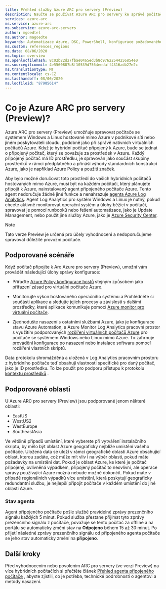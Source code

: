 ```yaml
---
title: Přehled služby Azure ARC pro servery (Preview)
description: Naučte se používat Azure ARC pro servery ke správě počítačů, které jsou hostované mimo Azure, jako by se jedná o prostředek Azure.
services: azure-arc
ms.service: azure-arc
ms.subservice: azure-arc-servers
author: mgoedtel
ms.author: magoedte
keywords: Automatizace Azure, DSC, PowerShell, konfigurace požadovaného stavu, Správa aktualizací, sledování změn, inventarizace, Runbooky, Python, grafický, hybridní
ms.custom: references_regions
ms.date: 08/06/2020
ms.topic: overview
ms.openlocfilehash: 8c02b22d27fbae0465ed3b8c97622544256854e0
ms.sourcegitcommit: 4e5560887b8f10539d7564eedaff4316adb27e2c
ms.translationtype: MT
ms.contentlocale: cs-CZ
ms.lasthandoff: 08/06/2020
ms.locfileid: "87905614"
---
```

# <a name="what-is-azure-arc-for-servers-preview"></a>Co je Azure ARC pro servery (Preview)?

Azure ARC pro servery (Preview) umožňuje spravovat počítače se systémem Windows a Linux hostované mimo Azure v podnikové síti nebo jiném poskytovateli cloudu, podobně jako při správě nativních virtuálních počítačů Azure. Když je hybridní počítač připojený k Azure, bude se jednat o připojený počítač, který se považuje za prostředek v Azure. Každý připojený počítač má ID prostředku, je spravován jako součást skupiny prostředků v rámci předplatného a přináší výhody standardních konstrukcí Azure, jako je například Azure Policy a použití značek.

Aby bylo možné doručovat toto prostředí do vašich hybridních počítačů hostovaných mimo Azure, musí být na každém počítači, který plánujete připojit k Azure, nainstalovaný agent připojeného počítače Azure. Tento agent nedoručuje žádné jiné funkce a nenahrazuje [agenta Azure Log Analytics](../../azure-monitor/platform/log-analytics-agent.md). Agent Log Analytics pro systém Windows a Linux je nutný, pokud chcete aktivně monitorovat operační systém a úlohy běžící v počítači, spravovat je pomocí runbooků nebo řešení automatizace, jako je Update Management, nebo použít jiné služby Azure, jako je [Azure Security Center](../../security-center/security-center-intro.md).

>[!NOTE]
>Tato verze Preview je určená pro účely vyhodnocení a nedoporučujeme spravovat důležité provozní počítače.
>

## <a name="supported-scenarios"></a>Podporované scénáře

Když počítač připojíte k Arc Azure pro servery (Preview), umožní vám provádět následující úlohy správy konfigurace:

- Přiřaďte [Azure Policy konfigurace hostů](../../governance/policy/concepts/guest-configuration.md) stejným způsobem jako přiřazení zásad pro virtuální počítače Azure.

- Monitorujte výkon hostovaného operačního systému a Prohlédněte si součásti aplikace a sledujte jejich procesy a závislosti s dalšími prostředky, které aplikace komunikuje pomocí [Azure monitor pro virtuální počítače](../../azure-monitor/insights/vminsights-overview.md).

- Zjednodušte nasazení s ostatními službami Azure, jako je konfigurace stavu Azure Automation, a Azure Monitor Log Analytics pracovní prostor s využitím podporovaných [rozšíření virtuálních počítačů Azure](manage-vm-extensions.md) pro počítače se systémem Windows nebo Linux mimo Azure. To zahrnuje provádění konfigurace po nasazení nebo instalace softwaru pomocí rozšíření vlastních skriptů.

Data protokolu shromážděná a uložená v Log Analytics pracovním prostoru z hybridního počítače teď obsahují vlastnosti specifické pro daný počítač, jako je ID prostředku. To lze použít pro podporu přístupu k protokolu [kontextu prostředků](../../azure-monitor/platform/design-logs-deployment.md#access-mode) .

## <a name="supported-regions"></a>Podporované oblasti

U Azure ARC pro servery (Preview) jsou podporované jenom některé oblasti:

- EastUS
- WestUS2
- WestEurope
- SoutheastAsia

Ve většině případů umístění, které vyberete při vytváření instalačního skriptu, by mělo být oblast Azure geograficky nejblíže umístění vašeho počítače. Uložená data se uloží v rámci geografické oblasti Azure obsahující oblast, kterou zadáte, což může mít vliv i na výběr oblasti, pokud máte požadavky na umístění dat. Pokud je oblast Azure, ke které je počítač připojený, ovlivněná výpadkem, připojený počítač to neovlivní, ale operace správy používající Azure možná nebude možné dokončit. Pokud máte v případě regionálních výpadků více umístění, která poskytují geograficky redundantní službu, je nejlepší připojit počítače v každém umístění do jiné oblasti Azure.

### <a name="agent-status"></a>Stav agenta

Agent připojeného počítače pošle službě pravidelné zprávy prezenčního signálu každých 5 minut. Pokud služba přestane přijímat tyto zprávy prezenčního signálu z počítače, považuje se tento počítač za offline a na portálu se automaticky změní stav na **Odpojeno** během 15 až 30 minut. Po přijetí následné zprávy prezenčního signálu od připojeného agenta počítače se jeho stav automaticky změní na **připojeno**.

## <a name="next-steps"></a>Další kroky

Před vyhodnocením nebo povolením ARC pro servery (ve verzi Preview) na více hybridních počítačích si přečtěte článek [Přehled agenta připojeného počítače](agent-overview.md) , abyste zjistili, co je potřeba, technické podrobnosti o agentovi a metody nasazení.
